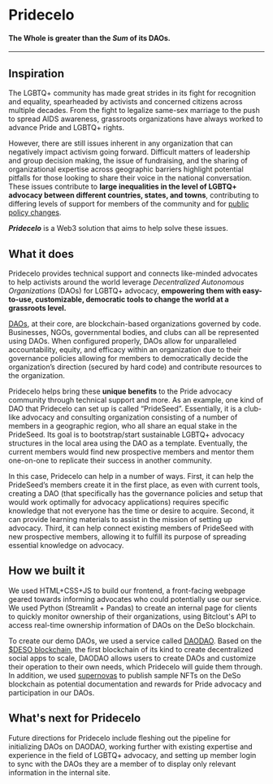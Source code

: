 # **Pridecelo**

#### The Whole is greater than the *Sum* of its DAOs.

---

## Inspiration

The LGBTQ+ community has made great strides in its fight for recognition and equality, spearheaded by activists and concerned citizens across multiple decades. From the fight to legalize same-sex marriage to the push to spread AIDS awareness, grassroots organizations have always worked to advance Pride and LGBTQ+ rights.

However, there are still issues inherent in any organization that can negatively impact activism going forward. Difficult matters of leadership and group decision making, the issue of fundraising, and the sharing of organizational expertise across geographic barriers highlight potential pitfalls for those looking to share their voice in the national conversation. These issues contribute to **large inequalities in the level of LGBTQ+ advocacy between different countries, states, and towns**, contributing to differing levels of support for members of the community and for [public policy changes](https://www.lgbtmap.org/equality-maps).

***Pridecelo*** is a Web3 solution that aims to help solve these issues.

## What it does

Pridecelo provides technical support and connects like-minded advocates to help activists around the world leverage *Decentralized Autonomous Organizations* (DAOs) for LGBTQ+ advocacy, **empowering them with easy-to-use, customizable, democratic tools to change the world at a grassroots level.**

[DAOs](https://docs.daodao.zone/docs/introduction/what-is-dao), at their core, are blockchain-based organizations governed by code. Businesses, NGOs, governmental bodies, and clubs can all be represented using DAOs. When configured properly, DAOs allow for unparalleled accountability, equity, and efficacy within an organization due to their governance policies allowing for members to democratically decide the organization’s direction (secured by hard code) and contribute resources to the organization.

Pridecelo helps bring these **unique benefits** to the Pride advocacy community through technical support and more. As an example, one kind of DAO that Pridecelo can set up is called “PrideSeed”. Essentially, it is a club-like advocacy and consulting organization consisting of a number of members in a geographic region, who all share an equal stake in the PrideSeed. Its goal is to bootstrap/start sustainable LGBTQ+ advocacy structures in the local area using the DAO as a template. Eventually, the current members would find new prospective members and mentor them one-on-one to replicate their success in another community.

In this case, Pridecelo can help in a number of ways. First, it can help the PrideSeed’s members create it in the first place, as even with current tools, creating a DAO (that specifically has the governance policies and setup that would work optimally for advocacy applications) requires specific knowledge that not everyone has the time or desire to acquire. Second, it can provide learning materials to assist in the mission of setting up advocacy. Third, it can help connect existing members of PrideSeed with new prospective members, allowing it to fulfill its purpose of spreading essential knowledge on advocacy.

## How we built it

We used HTML+CSS+JS to build our frontend, a front-facing webpage geared towards informing advocates who could potentially use our service. We used Python (Streamlit + Pandas) to create an internal page for clients to quickly monitor ownership of their organizations, using Bitclout's API to access real-time ownership information of DAOs on the DeSo blockchain.

To create our demo DAOs, we used a service called [DAODAO](https://daodao.io/). Based on the [$DESO blockchain](https://www.deso.org/), the first blockchain of its kind to create decentralized social apps to scale, DAODAO allows users to create DAOs and customize their operation to their own needs, which Pridecelo will guide them through. In addition, we used [supernovas](https://supernovas.app/) to publish sample NFTs on the DeSo blockchain as potential documentation and rewards for Pride advocacy and participation in our DAOs.

## What's next for Pridecelo

Future directions for Pridecelo include fleshing out the pipeline for initializing DAOs on DAODAO, working further with existing expertise and experience in the field of LGBTQ+ advocacy, and setting up member login to sync with the DAOs they are a member of to display only relevant information in the internal site.

